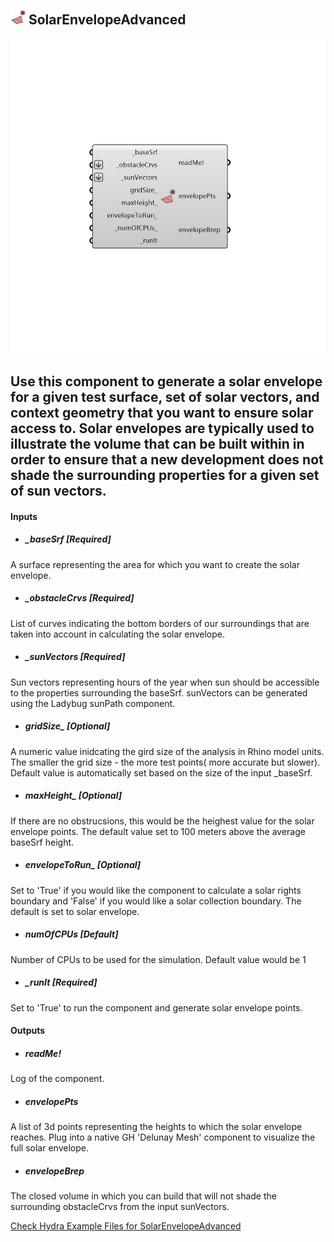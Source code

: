 ## ![](../../images/icons/SolarEnvelopeAdvanced.png) SolarEnvelopeAdvanced

![](../../images/components/SolarEnvelopeAdvanced.png)

Use this component to generate a solar envelope for a given test surface, set of solar vectors, and context geometry that you want to ensure solar access to.  Solar envelopes are typically used to illustrate the volume that can be built within in order to ensure that a new development does not shade the surrounding properties for a given set of sun vectors.
 -
 

#### Inputs
* ##### _baseSrf [Required]
A surface representing the area for which you want to create the solar envelope.
* ##### _obstacleCrvs [Required]
List of curves indicating the bottom borders of our surroundings that are taken into account in calculating the solar envelope.
* ##### _sunVectors [Required]
Sun vectors representing hours of the year when sun should be accessible to the properties surrounding the baseSrf.  sunVectors can be generated using the Ladybug sunPath component.
* ##### gridSize_ [Optional]
A numeric value inidcating the gird size of the analysis in Rhino model units. The smaller the grid size - the more test points( more accurate but slower). Default value is automatically set based on the size of the input _baseSrf.
* ##### maxHeight_ [Optional]
If there are no obstrucsions, this would be the heighest value for the solar envelope points. The default value set to 100 meters above the average baseSrf height.
* ##### envelopeToRun_ [Optional]
Set to 'True' if you would like the component to calculate a solar rights boundary and 'False' if you would like a solar collection boundary.  The default is set to solar envelope.
* ##### _numOfCPUs_ [Default]
Number of CPUs to be used for the simulation. Default value would be 1
* ##### _runIt [Required]
Set to 'True' to run the component and generate solar envelope points.

#### Outputs
* ##### readMe!
Log of the component.
* ##### envelopePts
A list of 3d points representing the heights to which the solar envelope reaches.  Plug into a native GH 'Delunay Mesh' component to visualize the full solar envelope.
* ##### envelopeBrep
The closed volume in which you can build that will not shade the surrounding obstacleCrvs from the input sunVectors.


[Check Hydra Example Files for SolarEnvelopeAdvanced](https://hydrashare.github.io/hydra/index.html?keywords=Ladybug_SolarEnvelopeAdvanced)